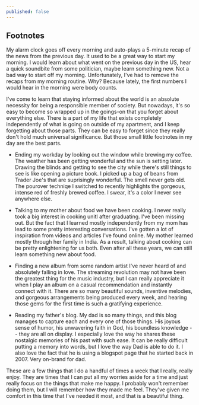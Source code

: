 ```yaml
---
published: false
---
```

## Footnotes

My alarm clock goes off every morning and auto-plays a 5-minute recap of the news from the previous day. It used to be a great way to start my morning. I would learn about what went on the previous day in the US, hear a quick soundbite from some politician, maybe learn something new. Not a bad way to start off my morning. Unfortunately, I've had to remove the recaps from my morning routine. Why? Because lately, the first numbers I would hear in the morning were body counts. 

I've come to learn that staying informed about the world is an absolute necessity for being a responsible member of society. But nowadays, it's so easy to become so wrapped up in the goings-on that you forget about everything else. There is a part of my life that exists completely independently of what is going on outside of my apartment, and I keep forgetting about those parts. They can be easy to forget since they really don't hold much universal significance. But those small little footnotes in my day are the best parts.

* Ending my workday by looking out the window while brewing my coffee. The weather has been getting wonderful and the sun is setting later. Drawing the blinds and getting to see the city while there's still things to see is like opening a picture book. I picked up a bag of beans from Trader Joe's that are suprisingly wonderful. The smell never gets old. The pourover techniqe I switched to recently highlights the gorgeous, intense red of freshly brewed coffee. I swear, it's a color I never see anywhere else.

* Talking to my mother about food we have been cooking. I never really took a big interest in cooking unitl after graduating. I've been missing out. But the fact that I learned mostly independently from my mom has lead to some pretty interesting conversations. I've gotten a lot of inspiration from videos and articles I've found online. My mother learned mostly through her family in India. As a result, talking about cooking can be pretty enlightening for us both. Even after all these years, we can still learn something new about food.

* Finding a new album from some random artist I've never heard of and absolutely falling in love. The streaming revolution may not have been the greatest thing for the music industry, but I can really appreciate it when I play an album on a casual recommendation and instantly connect with it. There are so many beautiful sounds, inventive melodies, and gorgeous arrangements being produced every week, and hearing those gems for the first time is such a gratifying experience.

* Reading my father's blog. My dad is so many things, and this blog manages to capture each and every one of those things. His joyous sense of humor, his unwavering faith in God, his boundless knowledge -- they are all on display. I especially love the way he shares these nostalgic memories of his past with such ease. It can be really difficult putting a memory into words, but I love the way Dad is able to do it. I also love the fact that he is using a blogspot page that he started back in 2007. Very on-brand for dad.

These are a few things that I do a handful of times a week that I really, really enjoy. They are times that I can put all my worries aside for a time and just really focus on the things that make me happy. I probably won't remember doing them, but I will remember how they made me feel. They've given me comfort in this time that I've needed it most, and that is a beautiful thing.